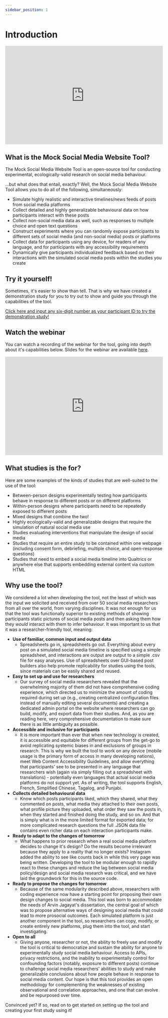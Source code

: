 ```yaml
---
sidebar_position: 1
---
```


# Introduction

<iframe width="100%" height="315px" src="https://www.youtube.com/embed/hlVTSlL0pkI" title="YouTube video player" frameborder="0" allow="accelerometer; autoplay; clipboard-write; encrypted-media; gyroscope; picture-in-picture" allowfullscreen></iframe>

## What is the Mock Social Media Website Tool?

The Mock Social Media Website Tool is an open-source tool for conducting experimental, ecologically-valid research on social media behaviour.

...but what does that entail, exactly? Well, the Mock Social Media Website Tool allows you to do all of the following, simultaneously:

* Simulate highly realistic and interactive timelines/news feeds of posts from social media platforms
* Collect detailed and highly generalizable behavioural data on how participants interact with these posts
* Collect non-social media data as well, such as responses to multiple choice and open text questions
* Construct experiments where you can randomly expose participants to different sets of social media (and non-social media) posts or platforms
* Collect data for participants using any device, for readers of any language, and for participants with any accessibility requirements
* Dynamically give participants individualized feedback based on their interactions with the simulated social media posts within the studies you create

## Try it yourself!

Sometimes, it's easier to show than tell. That is why we have created a demonstration study for you to try out to show and guide you through the capabilities of the tool.

[Click here and input any six-digit number as your participant ID to try the demonstration study!](https://studysocial.media/919457)

## Watch the webinar

You can watch a recording of the webinar for the tool, going into depth about it's capabilities below. Slides for the webinar are available [here](https://osf.io/mrwqs/).

<iframe width="100%" height="315" src="https://www.youtube.com/embed/XJIUOrE55gU" title="YouTube video player" frameborder="0" allow="accelerometer; autoplay; clipboard-write; encrypted-media; gyroscope; picture-in-picture" allowfullscreen></iframe>

## What studies is the for?

Here are some examples of the kinds of studies that are well-suited to the use of the tool:

* Between-person designs experimentally testing how participants behave in response to different posts or on different platforms
* Within-person designs where participants need to be repeatedly exposed to different posts
* Mixed designs that combine the two!
* Highly ecologically-valid and generalizable designs that require the simulation of natural social media use
* Studies evaluating interventions that manipulate the design of social media
* Studies that require an entire study to be contained within one webpage (including consent form, debriefing, multiple choice, and open-response questions)
* Studies that need to embed a social media timeline into Qualtrics or anywhere else that supports embedding external content via custom HTML

## Why use the tool?

We considered a lot when developing the tool, not the least of which was the input we solicited and received from over 50 social media researchers from all over the world, from varying disciplines. It was not enough for us that the tool was functionally superior to existing methods of showing participants static pictures of social media posts and then asking them how they *would* interact with them to infer behaviour. It was important to us that it was a researcher-friendly tool, meaning:

* **Use of familiar, common input and output data**
    * Spreadsheets go in, spreadsheets go out. Everything about every post on a simulated social media timeline is specified using a simple spreadsheet, and interactions are output are output to a simple .csv file for easy analyses. Use of spreadsheets over GUI-based post builders also help promote replicability for studies using the tools, since materials can be easily shared and reused.
* **Easy to set up and use for researchers**
    * Our survey of social media researchers revealed that the overwhelming majority of them did not have comprehensive coding experience, which directed us to minimize the amount of coding required during set up (e.g., creating centralized configuration files instead of manually editing several documents) and creating a dedicated admin portal on the website where researchers can go build, modify, and export data from their studies. And, as you are reading here, very comprehensive documentation to make sure there is as little ambiguity as possible.
* **Accessible and inclusive for participants**
    * It is more important than ever that when new technology is created, it is accessible and equitable for different groups from the get-go to avoid replicating systemic biases in and exclusions of groups in research. This is why we built the tool to work on any device (mobile usage is the primary form of access in many developing nations), meet Web Content Accessibility Guidelines, and allow everything that participants' see to be presented in any language that researchers wish (again via simply filling out a spreadsheet with translations) - potentially even languages that actual social media platforms do not support yet. As of writing, the tool supports English, French, Simplified Chinese, Tagalog, and Punjabi.
* **Collects detailed behavioural data**
    * Know which posts participants liked, which they shared, what they commented on posts, what media they attached to their own posts, what profile picture they uploaded, what order they saw the posts in, when they started and finished doing the study, and so on. And that is simply what is in the more limited format for exported data; for more complicated research questions the full .JSON data file contains even richer data on each interaction participants make.
* **Ready to adapt to the changes of tomorrow**
    * What happens to prior research when a real social media platform decides to change it's design? Do the results become irrelevant because they apply to a reality that no longer exists? Instagram added the ability to see like counts back in while this very page was being written. Developing the tool to be modular enough to rapidly react to these changes and reduce the lag between social media policy/design and social media research was critical, and we have laid the groundwork for this in the source code.
* **Ready to propose the changes for tomorrow**
    * Because of the same modularity described above, researchers with coding experience now have a starting point for proposing their own design changes to social media. This tool was born to accommodate the needs of Arvin Jagayat's dissertation, the central goal of which was to propose alternative ways of designing social media that could lead to more prosocial outcomes. Each simulated platform is just another component in the tool, so researchers can copy, modify, or create entirely new platforms, plug them into the tool, and start investigating.
* **Open to all**
    * Giving anyone, researcher or not, the ability to freely use and modify the tool is critical to democratize and sustain the ability for anyone to experimentally study social media behaviour. Access to APIs, privacy restrictions, and the inability to experimentally control for confounding factors (notably, exposure to different posts) continue to challenge social media researchers' abilities to study and make generalizable conclusions about how people behave in response to social media content. Our hope is that this tool provides an open methodology for complementing the weaknesses of existing observational and correlation approaches, and one that can evolve and be repurposed over time.

Convinced yet? If so, read on to get started on setting up the tool and creating your first study using it!